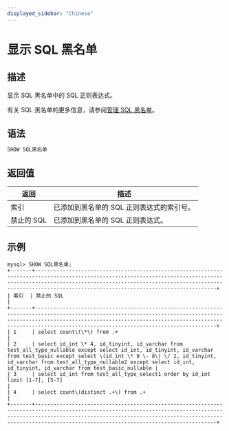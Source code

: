 ```yaml
---
displayed_sidebar: "Chinese"
---
```


# 显示 SQL 黑名单

## 描述

显示 SQL 黑名单中的 SQL 正则表达式。

有关 SQL 黑名单的更多信息，请参阅[管理 SQL 黑名单](../../../administration/Blacklist.md)。

## 语法

```SQL
SHOW SQL黑名单
```

## 返回值

| **返回**       | **描述**                                                     |
| ------------- | ------------------------------------------------------------ |
| 索引          | 已添加到黑名单的 SQL 正则表达式的索引号。                    |
| 禁止的 SQL    | 已添加到黑名单的 SQL 正则表达式。                            |

## 示例

```Plain
mysql> SHOW SQL黑名单;
+-------+-----------------------------------------------------------------------------------------------------------------------------------------------------------------------------------------------------------------------------------------------------------------------------+
| 索引  | 禁止的 SQL                                                                                                                                                                                                                                                               |
+-------+-----------------------------------------------------------------------------------------------------------------------------------------------------------------------------------------------------------------------------------------------------------------------------+
| 1     | select count\(\*\) from .+                                                                                                                                                                                                                                                |
| 2     | select id_int \* 4, id_tinyint, id_varchar from test_all_type_nullable except select id_int, id_tinyint, id_varchar from test_basic except select \(id_int \* 9 \- 8\) \/ 2, id_tinyint, id_varchar from test_all_type_nullable2 except select id_int, id_tinyint, id_varchar from test_basic_nullable |
| 3     | select id_int from test_all_type_select1 order by id_int limit [1-7], [5-7]                                                                                                                                                                                               |
| 4     | select count\(distinct .+\) from .+                                                                                                                                                                                                                                       |
+-------+-----------------------------------------------------------------------------------------------------------------------------------------------------------------------------------------------------------------------------------------------------------------------------+
```